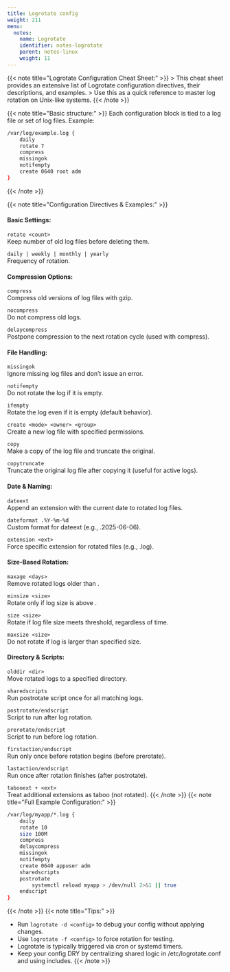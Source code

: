 ```yaml
---
title: Logrotate config
weight: 211
menu:
  notes:
    name: Logrotate
    identifier: notes-logrotate
    parent: notes-linux
    weight: 11
---
```


<div style="display: block; width: 100%; max-width: none;">
{{< note title="Logrotate Configuration Cheat Sheet:" >}}
> This cheat sheet provides an extensive list of Logrotate configuration directives, their descriptions, and examples.  
> Use this as a quick reference to master log rotation on Unix-like systems.  
{{< /note >}}

{{< note title="Basic structure:" >}}
Each configuration block is tied to a log file or set of log files. Example:
```bash
/var/log/example.log {
    daily
    rotate 7
    compress
    missingok
    notifempty
    create 0640 root adm
}
```
{{< /note >}}

{{< note title="Configuration Directives & Examples:" >}}
#### Basic Settings:
`rotate <count>`  
Keep <count> number of old log files before deleting them.

`daily | weekly | monthly | yearly`  
Frequency of rotation.

#### Compression Options:

`compress`  
Compress old versions of log files with gzip.

`nocompress`  
Do not compress old logs.

`delaycompress`  
Postpone compression to the next rotation cycle (used with compress).

#### File Handling:

`missingok`  
Ignore missing log files and don’t issue an error.

`notifempty`  
Do not rotate the log if it is empty.

`ifempty`  
Rotate the log even if it is empty (default behavior).

`create <mode> <owner> <group>`  
Create a new log file with specified permissions.

`copy`  
Make a copy of the log file and truncate the original.

`copytruncate`  
Truncate the original log file after copying it (useful for active logs).

#### Date & Naming:

`dateext`  
Append an extension with the current date to rotated log files.

`dateformat .%Y-%m-%d`  
Custom format for dateext (e.g., .2025-06-06).

`extension <ext>`  
Force specific extension for rotated files (e.g., .log).

#### Size-Based Rotation:

`maxage <days>`  
Remove rotated logs older than <days>.

`minsize <size>`  
Rotate only if log size is above <size>.

`size <size>`  
Rotate if log file size meets threshold, regardless of time.

`maxsize <size>`  
Do not rotate if log is larger than specified size.

#### Directory & Scripts:

`olddir <dir>`  
Move rotated logs to a specified directory.

`sharedscripts`  
Run postrotate script once for all matching logs.

`postrotate/endscript`  
Script to run after log rotation.

`prerotate/endscript`  
Script to run before log rotation.

`firstaction/endscript`  
Run only once before rotation begins (before prerotate).

`lastaction/endscript`  
Run once after rotation finishes (after postrotate).

`tabooext + <ext>`  
Treat additional extensions as taboo (not rotated).
{{< /note >}}
{{< note title="Full Example Configuration:" >}}
```bash
/var/log/myapp/*.log {
    daily
    rotate 10
    size 100M
    compress
    delaycompress
    missingok
    notifempty
    create 0640 appuser adm
    sharedscripts
    postrotate
        systemctl reload myapp > /dev/null 2>&1 || true
    endscript
}
```
{{< /note >}}
{{< note title="Tips:" >}}
-	Run `logrotate -d <config>` to debug your config without applying changes.
-	Use `logrotate -f <config>` to force rotation for testing.
-	Logrotate is typically triggered via cron or systemd timers.
-	Keep your config DRY by centralizing shared logic in /etc/logrotate.conf and using includes.
{{< /note >}}
</div>